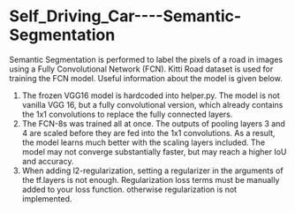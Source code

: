 # Self_Driving_Car----Semantic-Segmentation

Semantic Segmentation is performed to label the pixels of a road in images using a Fully Convolutional Network (FCN). Kitti Road dataset is used for training the FCN model. Useful information about the model is given below.

1. The frozen VGG16 model is hardcoded into helper.py. The model is not vanilla VGG 16, but a fully convolutional version, which already contains the 1x1 convolutions to replace the fully connected layers.
2. The FCN-8s was trained all at once. The outputs of pooling layers 3 and 4 are scaled before they are fed into the 1x1 convolutions. As a result, the model learns much better with the scaling layers included. The model may not converge substantially faster, but may reach a higher IoU and accuracy.
3. When adding l2-regularization, setting a regularizer in the arguments of the tf.layers is not enough. Regularization loss terms must be manually added to your loss function. otherwise regularization is not implemented.
